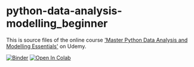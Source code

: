 # python-data-analysis-modelling_beginner

This is source files of the online course ['Master Python Data Analysis and Modelling Essentials'](https://www.udemy.com/course/master-python-data-analysis-and-modelling-essentials/?referralCode=7DE0FD491AEFE4BE956D) on Udemy. 

[![Binder](https://mybinder.org/badge_logo.svg)](https://mybinder.org/v2/gh/WEIAI-TECH/python-data-analysis-modelling_beginner/HEAD)
[![Open In Colab](https://colab.research.google.com/assets/colab-badge.svg)](https://colab.research.google.com/https://github.com/WEIAI-TECH/python-data-analysis-modelling_beginner/)
